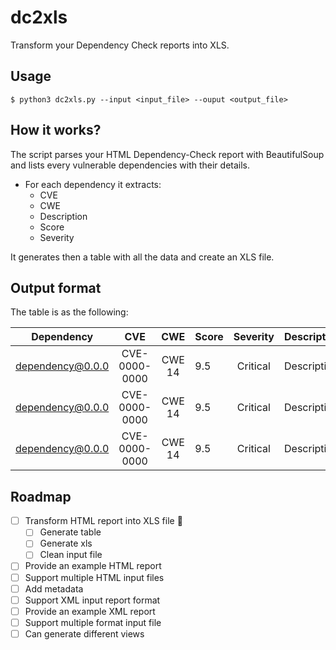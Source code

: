 # dc2xls

Transform your Dependency Check reports into XLS.

## Usage

`$ python3 dc2xls.py --input <input_file> --ouput <output_file>`

## How it works?

The script parses your HTML Dependency-Check report with BeautifulSoup and lists every vulnerable dependencies with their details.

- For each dependency it extracts:
    - CVE
    - CWE
    - Description
    - Score
    - Severity

It generates then a table with all the data and create an XLS file.

## Output format

The table is as the following:

| Dependency       |      CVE      |  CWE   | Score | Severity | Description |
| ---------------- | :-----------: | :----: | :---- | :------: | :---------- |
| dependency@0.0.0 | CVE-0000-0000 | CWE 14 | 9.5   | Critical | Description |
| dependency@0.0.0 | CVE-0000-0000 | CWE 14 | 9.5   | Critical | Description |
| dependency@0.0.0 | CVE-0000-0000 | CWE 14 | 9.5   | Critical | Description |

## Roadmap

- [ ] Transform HTML report into XLS file 🚧
  - [ ] Generate table
  - [ ] Generate xls
  - [ ] Clean input file
- [ ] Provide an example HTML report
- [ ] Support multiple HTML input files
- [ ] Add metadata
- [ ] Support XML input report format
- [ ] Provide an example XML report
- [ ] Support multiple format input file
- [ ] Can generate different views
